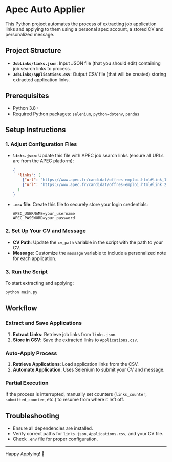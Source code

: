 
# Apec Auto Applier

This Python project automates the process of extracting job application links and applying to them using a personal apec account, a stored CV and personalized message.

## Project Structure
- **`JobLinks/links.json`**: Input JSON file (that you should edit) containing job search links to process. 
- **`JobLinks/Applications.csv`**: Output CSV file (that will be created) storing extracted application links.

## Prerequisites
- Python 3.8+
- Required Python packages: `selenium`, `python-dotenv`, `pandas`

## Setup Instructions

### 1. **Adjust Configuration Files**
- **`links.json`**: Update this file with APEC job search links (ensure all URLs are from the APEC platform):
  ```json
  {
    "links": [
      {"url": "https://www.apec.fr/candidat/offres-emploi.html#link_1", "number_of_offers": 50},
      {"url": "https://www.apec.fr/candidat/offres-emploi.html#link_2", "number_of_offers": 30}
    ]
  }


- **`.env` file**: Create this file to securely store your login credentials:
  ```env
  APEC_USERNAME=your_username
  APEC_PASSWORD=your_password
  ```

### 2. **Set Up Your CV and Message**
- **CV Path**: Update the `cv_path` variable in the script with the path to your CV.
- **Message**: Customize the `message` variable to include a personalized note for each application.

### 3. **Run the Script**
To start extracting and applying:
```bash
python main.py
```

## Workflow

### Extract and Save Applications
1. **Extract Links**: Retrieve job links from `links.json`.
2. **Store in CSV**: Save the extracted links to `Applications.csv`.

### Auto-Apply Process
1. **Retrieve Applications**: Load application links from the CSV.
2. **Automate Application**: Uses Selenium to submit your CV and message.

### Partial Execution
If the process is interrupted, manually set counters (`links_counter`, `submitted_counter`, etc.) to resume from where it left off.

## Troubleshooting
- Ensure all dependencies are installed.
- Verify correct paths for `links.json`, `Applications.csv`, and your CV file.
- Check `.env` file for proper configuration.

---

Happy Applying! 🚀
